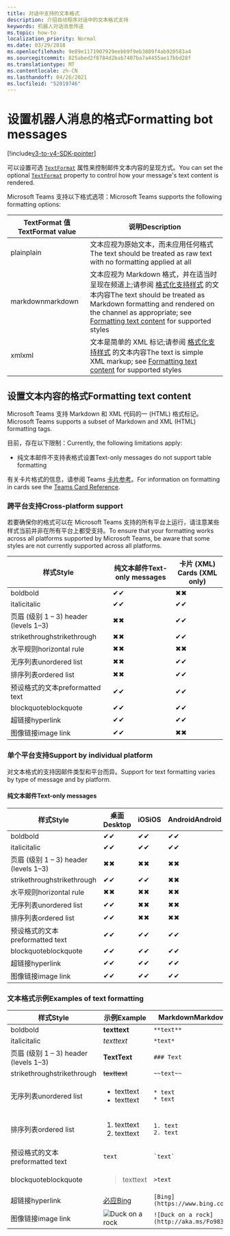 ```yaml
---
title: 对话中支持的文本格式
description: 介绍自动程序对话中的文本格式支持
keywords: 机器人对话消息传送
ms.topic: how-to
localization_priority: Normal
ms.date: 03/29/2018
ms.openlocfilehash: 9e89e1171907929eebb9f9eb3809f4ab920583a4
ms.sourcegitcommit: 825abed2f8784d2bab7407ba7a4455ae17bbd28f
ms.translationtype: MT
ms.contentlocale: zh-CN
ms.lasthandoff: 04/26/2021
ms.locfileid: "52019746"
---
```

# <a name="formatting-bot-messages"></a><span data-ttu-id="b938f-104">设置机器人消息的格式</span><span class="sxs-lookup"><span data-stu-id="b938f-104">Formatting bot messages</span></span>

[!include[v3-to-v4-SDK-pointer](~/includes/v3-to-v4-pointer-bots.md)]

<span data-ttu-id="b938f-105">可以设置可选 [`TextFormat`](https://docs.microsoft.com/bot-framework/dotnet/bot-builder-dotnet-create-messages#customizing-a-message) 属性来控制邮件文本内容的呈现方式。</span><span class="sxs-lookup"><span data-stu-id="b938f-105">You can set the optional [`TextFormat`](https://docs.microsoft.com/bot-framework/dotnet/bot-builder-dotnet-create-messages#customizing-a-message) property to control how your message's text content is rendered.</span></span>

<span data-ttu-id="b938f-106">Microsoft Teams 支持以下格式选项：</span><span class="sxs-lookup"><span data-stu-id="b938f-106">Microsoft Teams supports the following formatting options:</span></span>

| <span data-ttu-id="b938f-107">TextFormat 值</span><span class="sxs-lookup"><span data-stu-id="b938f-107">TextFormat value</span></span> | <span data-ttu-id="b938f-108">说明</span><span class="sxs-lookup"><span data-stu-id="b938f-108">Description</span></span> |
| --- | --- |
| <span data-ttu-id="b938f-109">plain</span><span class="sxs-lookup"><span data-stu-id="b938f-109">plain</span></span> | <span data-ttu-id="b938f-110">文本应视为原始文本，而未应用任何格式</span><span class="sxs-lookup"><span data-stu-id="b938f-110">The text should be treated as raw text with no formatting applied at all</span></span> |
| <span data-ttu-id="b938f-111">markdown</span><span class="sxs-lookup"><span data-stu-id="b938f-111">markdown</span></span> | <span data-ttu-id="b938f-112">文本应视为 Markdown 格式，并在适当时呈现在频道上;请参阅 [格式化支持样式](#formatting-text-content) 的文本内容</span><span class="sxs-lookup"><span data-stu-id="b938f-112">The text should be treated as Markdown formatting and rendered on the channel as appropriate; see [Formatting text content](#formatting-text-content) for supported styles</span></span> |
| <span data-ttu-id="b938f-113">xml</span><span class="sxs-lookup"><span data-stu-id="b938f-113">xml</span></span> | <span data-ttu-id="b938f-114">文本是简单的 XML 标记;请参阅 [格式化支持样式](#formatting-text-content) 的文本内容</span><span class="sxs-lookup"><span data-stu-id="b938f-114">The text is simple XML markup; see [Formatting text content](#formatting-text-content) for supported styles</span></span> |

## <a name="formatting-text-content"></a><span data-ttu-id="b938f-115">设置文本内容的格式</span><span class="sxs-lookup"><span data-stu-id="b938f-115">Formatting text content</span></span>

<span data-ttu-id="b938f-116">Microsoft Teams 支持 Markdown 和 XML 代码的一 (HTML) 格式标记。</span><span class="sxs-lookup"><span data-stu-id="b938f-116">Microsoft Teams supports a subset of Markdown and XML (HTML) formatting tags.</span></span>

<span data-ttu-id="b938f-117">目前，存在以下限制：</span><span class="sxs-lookup"><span data-stu-id="b938f-117">Currently, the following limitations apply:</span></span>

* <span data-ttu-id="b938f-118">纯文本邮件不支持表格式设置</span><span class="sxs-lookup"><span data-stu-id="b938f-118">Text-only messages do not support table formatting</span></span>

<span data-ttu-id="b938f-119">有关卡片格式的信息，请参阅 Teams [卡片参考](~/task-modules-and-cards/cards/cards-reference.md)。</span><span class="sxs-lookup"><span data-stu-id="b938f-119">For information on formatting in cards see the [Teams Card Reference](~/task-modules-and-cards/cards/cards-reference.md).</span></span>

### <a name="cross-platform-support"></a><span data-ttu-id="b938f-120">跨平台支持</span><span class="sxs-lookup"><span data-stu-id="b938f-120">Cross-platform support</span></span>

<span data-ttu-id="b938f-121">若要确保你的格式可以在 Microsoft Teams 支持的所有平台上运行，请注意某些样式当前并非在所有平台上都受支持。</span><span class="sxs-lookup"><span data-stu-id="b938f-121">To ensure that your formatting works across all platforms supported by Microsoft Teams, be aware that some styles are not currently supported across all platforms.</span></span>

| <span data-ttu-id="b938f-122">样式</span><span class="sxs-lookup"><span data-stu-id="b938f-122">Style</span></span>                     | <span data-ttu-id="b938f-123">纯文本邮件</span><span class="sxs-lookup"><span data-stu-id="b938f-123">Text-only messages</span></span> | <span data-ttu-id="b938f-124">卡片 (XML) </span><span class="sxs-lookup"><span data-stu-id="b938f-124">Cards (XML only)</span></span> |
|---------------------------|--------------------|------------------|
| <span data-ttu-id="b938f-125">bold</span><span class="sxs-lookup"><span data-stu-id="b938f-125">bold</span></span>                      | <span data-ttu-id="b938f-126">✔</span><span class="sxs-lookup"><span data-stu-id="b938f-126">✔</span></span>                  | <span data-ttu-id="b938f-127">✖</span><span class="sxs-lookup"><span data-stu-id="b938f-127">✖</span></span>                |
| <span data-ttu-id="b938f-128">italic</span><span class="sxs-lookup"><span data-stu-id="b938f-128">italic</span></span>                    | <span data-ttu-id="b938f-129">✔</span><span class="sxs-lookup"><span data-stu-id="b938f-129">✔</span></span>                  | <span data-ttu-id="b938f-130">✔</span><span class="sxs-lookup"><span data-stu-id="b938f-130">✔</span></span>                |
| <span data-ttu-id="b938f-131">页眉 (级别 1 &ndash; 3) </span><span class="sxs-lookup"><span data-stu-id="b938f-131">header (levels 1&ndash;3)</span></span> | <span data-ttu-id="b938f-132">✖</span><span class="sxs-lookup"><span data-stu-id="b938f-132">✖</span></span>                  | <span data-ttu-id="b938f-133">✔</span><span class="sxs-lookup"><span data-stu-id="b938f-133">✔</span></span>                |
| <span data-ttu-id="b938f-134">strikethrough</span><span class="sxs-lookup"><span data-stu-id="b938f-134">strikethrough</span></span>             | <span data-ttu-id="b938f-135">✖</span><span class="sxs-lookup"><span data-stu-id="b938f-135">✖</span></span>                  | <span data-ttu-id="b938f-136">✔</span><span class="sxs-lookup"><span data-stu-id="b938f-136">✔</span></span>                |
| <span data-ttu-id="b938f-137">水平规则</span><span class="sxs-lookup"><span data-stu-id="b938f-137">horizontal rule</span></span>           | <span data-ttu-id="b938f-138">✖</span><span class="sxs-lookup"><span data-stu-id="b938f-138">✖</span></span>                  | <span data-ttu-id="b938f-139">✖</span><span class="sxs-lookup"><span data-stu-id="b938f-139">✖</span></span>                |
| <span data-ttu-id="b938f-140">无序列表</span><span class="sxs-lookup"><span data-stu-id="b938f-140">unordered list</span></span>            | <span data-ttu-id="b938f-141">✖</span><span class="sxs-lookup"><span data-stu-id="b938f-141">✖</span></span>                  | <span data-ttu-id="b938f-142">✔</span><span class="sxs-lookup"><span data-stu-id="b938f-142">✔</span></span>                |
| <span data-ttu-id="b938f-143">排序列表</span><span class="sxs-lookup"><span data-stu-id="b938f-143">ordered list</span></span>              | <span data-ttu-id="b938f-144">✖</span><span class="sxs-lookup"><span data-stu-id="b938f-144">✖</span></span>                  | <span data-ttu-id="b938f-145">✔</span><span class="sxs-lookup"><span data-stu-id="b938f-145">✔</span></span>                |
| <span data-ttu-id="b938f-146">预设格式的文本</span><span class="sxs-lookup"><span data-stu-id="b938f-146">preformatted text</span></span>         | <span data-ttu-id="b938f-147">✔</span><span class="sxs-lookup"><span data-stu-id="b938f-147">✔</span></span>                  | <span data-ttu-id="b938f-148">✔</span><span class="sxs-lookup"><span data-stu-id="b938f-148">✔</span></span>                |
| <span data-ttu-id="b938f-149">blockquote</span><span class="sxs-lookup"><span data-stu-id="b938f-149">blockquote</span></span>                | <span data-ttu-id="b938f-150">✔</span><span class="sxs-lookup"><span data-stu-id="b938f-150">✔</span></span>                  | <span data-ttu-id="b938f-151">✔</span><span class="sxs-lookup"><span data-stu-id="b938f-151">✔</span></span>                |
| <span data-ttu-id="b938f-152">超链接</span><span class="sxs-lookup"><span data-stu-id="b938f-152">hyperlink</span></span>                 | <span data-ttu-id="b938f-153">✔</span><span class="sxs-lookup"><span data-stu-id="b938f-153">✔</span></span>                  | <span data-ttu-id="b938f-154">✔</span><span class="sxs-lookup"><span data-stu-id="b938f-154">✔</span></span>                |
| <span data-ttu-id="b938f-155">图像链接</span><span class="sxs-lookup"><span data-stu-id="b938f-155">image link</span></span>                | <span data-ttu-id="b938f-156">✔</span><span class="sxs-lookup"><span data-stu-id="b938f-156">✔</span></span>                  | <span data-ttu-id="b938f-157">✖</span><span class="sxs-lookup"><span data-stu-id="b938f-157">✖</span></span>                |

### <a name="support-by-individual-platform"></a><span data-ttu-id="b938f-158">单个平台支持</span><span class="sxs-lookup"><span data-stu-id="b938f-158">Support by individual platform</span></span>

<span data-ttu-id="b938f-159">对文本格式的支持因邮件类型和平台而异。</span><span class="sxs-lookup"><span data-stu-id="b938f-159">Support for text formatting varies by type of message and by platform.</span></span>

#### <a name="text-only-messages"></a><span data-ttu-id="b938f-160">纯文本邮件</span><span class="sxs-lookup"><span data-stu-id="b938f-160">Text-only messages</span></span>

| <span data-ttu-id="b938f-161">样式</span><span class="sxs-lookup"><span data-stu-id="b938f-161">Style</span></span>                     | <span data-ttu-id="b938f-162">桌面</span><span class="sxs-lookup"><span data-stu-id="b938f-162">Desktop</span></span> | <span data-ttu-id="b938f-163">iOS</span><span class="sxs-lookup"><span data-stu-id="b938f-163">iOS</span></span> | <span data-ttu-id="b938f-164">Android</span><span class="sxs-lookup"><span data-stu-id="b938f-164">Android</span></span> |
|---------------------------|---------|-----|---------|
| <span data-ttu-id="b938f-165">bold</span><span class="sxs-lookup"><span data-stu-id="b938f-165">bold</span></span>                      | <span data-ttu-id="b938f-166">✔</span><span class="sxs-lookup"><span data-stu-id="b938f-166">✔</span></span>       | <span data-ttu-id="b938f-167">✔</span><span class="sxs-lookup"><span data-stu-id="b938f-167">✔</span></span>   | <span data-ttu-id="b938f-168">✔</span><span class="sxs-lookup"><span data-stu-id="b938f-168">✔</span></span>       |
| <span data-ttu-id="b938f-169">italic</span><span class="sxs-lookup"><span data-stu-id="b938f-169">italic</span></span>                    | <span data-ttu-id="b938f-170">✔</span><span class="sxs-lookup"><span data-stu-id="b938f-170">✔</span></span>       | <span data-ttu-id="b938f-171">✔</span><span class="sxs-lookup"><span data-stu-id="b938f-171">✔</span></span>   | <span data-ttu-id="b938f-172">✔</span><span class="sxs-lookup"><span data-stu-id="b938f-172">✔</span></span>       |
| <span data-ttu-id="b938f-173">页眉 (级别 1 &ndash; 3) </span><span class="sxs-lookup"><span data-stu-id="b938f-173">header (levels 1&ndash;3)</span></span> | <span data-ttu-id="b938f-174">✖</span><span class="sxs-lookup"><span data-stu-id="b938f-174">✖</span></span>       | <span data-ttu-id="b938f-175">✖</span><span class="sxs-lookup"><span data-stu-id="b938f-175">✖</span></span>   | <span data-ttu-id="b938f-176">✖</span><span class="sxs-lookup"><span data-stu-id="b938f-176">✖</span></span>       |
| <span data-ttu-id="b938f-177">strikethrough</span><span class="sxs-lookup"><span data-stu-id="b938f-177">strikethrough</span></span>             | <span data-ttu-id="b938f-178">✔</span><span class="sxs-lookup"><span data-stu-id="b938f-178">✔</span></span>       | <span data-ttu-id="b938f-179">✔</span><span class="sxs-lookup"><span data-stu-id="b938f-179">✔</span></span>   | <span data-ttu-id="b938f-180">✖</span><span class="sxs-lookup"><span data-stu-id="b938f-180">✖</span></span>       |
| <span data-ttu-id="b938f-181">水平规则</span><span class="sxs-lookup"><span data-stu-id="b938f-181">horizontal rule</span></span>           | <span data-ttu-id="b938f-182">✖</span><span class="sxs-lookup"><span data-stu-id="b938f-182">✖</span></span>       | <span data-ttu-id="b938f-183">✖</span><span class="sxs-lookup"><span data-stu-id="b938f-183">✖</span></span>   | <span data-ttu-id="b938f-184">✖</span><span class="sxs-lookup"><span data-stu-id="b938f-184">✖</span></span>       |
| <span data-ttu-id="b938f-185">无序列表</span><span class="sxs-lookup"><span data-stu-id="b938f-185">unordered list</span></span>            | <span data-ttu-id="b938f-186">✔</span><span class="sxs-lookup"><span data-stu-id="b938f-186">✔</span></span>       | <span data-ttu-id="b938f-187">✖</span><span class="sxs-lookup"><span data-stu-id="b938f-187">✖</span></span>   | <span data-ttu-id="b938f-188">✖</span><span class="sxs-lookup"><span data-stu-id="b938f-188">✖</span></span>       |
| <span data-ttu-id="b938f-189">排序列表</span><span class="sxs-lookup"><span data-stu-id="b938f-189">ordered list</span></span>              | <span data-ttu-id="b938f-190">✔</span><span class="sxs-lookup"><span data-stu-id="b938f-190">✔</span></span>       | <span data-ttu-id="b938f-191">✖</span><span class="sxs-lookup"><span data-stu-id="b938f-191">✖</span></span>   | <span data-ttu-id="b938f-192">✖</span><span class="sxs-lookup"><span data-stu-id="b938f-192">✖</span></span>       |
| <span data-ttu-id="b938f-193">预设格式的文本</span><span class="sxs-lookup"><span data-stu-id="b938f-193">preformatted text</span></span>         | <span data-ttu-id="b938f-194">✔</span><span class="sxs-lookup"><span data-stu-id="b938f-194">✔</span></span>       | <span data-ttu-id="b938f-195">✔</span><span class="sxs-lookup"><span data-stu-id="b938f-195">✔</span></span>   | <span data-ttu-id="b938f-196">✔</span><span class="sxs-lookup"><span data-stu-id="b938f-196">✔</span></span>       |
| <span data-ttu-id="b938f-197">blockquote</span><span class="sxs-lookup"><span data-stu-id="b938f-197">blockquote</span></span>                | <span data-ttu-id="b938f-198">✔</span><span class="sxs-lookup"><span data-stu-id="b938f-198">✔</span></span>       | <span data-ttu-id="b938f-199">✔</span><span class="sxs-lookup"><span data-stu-id="b938f-199">✔</span></span>   | <span data-ttu-id="b938f-200">✔</span><span class="sxs-lookup"><span data-stu-id="b938f-200">✔</span></span>       |
| <span data-ttu-id="b938f-201">超链接</span><span class="sxs-lookup"><span data-stu-id="b938f-201">hyperlink</span></span>                 | <span data-ttu-id="b938f-202">✔</span><span class="sxs-lookup"><span data-stu-id="b938f-202">✔</span></span>       | <span data-ttu-id="b938f-203">✔</span><span class="sxs-lookup"><span data-stu-id="b938f-203">✔</span></span>   | <span data-ttu-id="b938f-204">✔</span><span class="sxs-lookup"><span data-stu-id="b938f-204">✔</span></span>       |
| <span data-ttu-id="b938f-205">图像链接</span><span class="sxs-lookup"><span data-stu-id="b938f-205">image link</span></span>                | <span data-ttu-id="b938f-206">✔</span><span class="sxs-lookup"><span data-stu-id="b938f-206">✔</span></span>       | <span data-ttu-id="b938f-207">✔</span><span class="sxs-lookup"><span data-stu-id="b938f-207">✔</span></span>   | <span data-ttu-id="b938f-208">✔</span><span class="sxs-lookup"><span data-stu-id="b938f-208">✔</span></span>       |

### <a name="examples-of-text-formatting"></a><span data-ttu-id="b938f-209">文本格式示例</span><span class="sxs-lookup"><span data-stu-id="b938f-209">Examples of text formatting</span></span>

| <span data-ttu-id="b938f-210">样式</span><span class="sxs-lookup"><span data-stu-id="b938f-210">Style</span></span> | <span data-ttu-id="b938f-211">示例</span><span class="sxs-lookup"><span data-stu-id="b938f-211">Example</span></span> | <span data-ttu-id="b938f-212">Markdown</span><span class="sxs-lookup"><span data-stu-id="b938f-212">Markdown</span></span> | <span data-ttu-id="b938f-213">XML (HTML) </span><span class="sxs-lookup"><span data-stu-id="b938f-213">XML (HTML)</span></span> |
| --- | --- | --- | --- |
| <span data-ttu-id="b938f-214">bold</span><span class="sxs-lookup"><span data-stu-id="b938f-214">bold</span></span> | <span data-ttu-id="b938f-215">**text**</span><span class="sxs-lookup"><span data-stu-id="b938f-215">**text**</span></span> | `**text**` | `<strong>text</strong>` |
| <span data-ttu-id="b938f-216">italic</span><span class="sxs-lookup"><span data-stu-id="b938f-216">italic</span></span> | <span data-ttu-id="b938f-217">*text*</span><span class="sxs-lookup"><span data-stu-id="b938f-217">*text*</span></span> | `*text*` | `<em>text</em>` |
| <span data-ttu-id="b938f-218">页眉 (级别 1 &ndash; 3) </span><span class="sxs-lookup"><span data-stu-id="b938f-218">header (levels 1&ndash;3)</span></span> | <span data-ttu-id="b938f-219">**Text**</span><span class="sxs-lookup"><span data-stu-id="b938f-219">**Text**</span></span> | `### Text` | `<h3>Text</h3>` |
| <span data-ttu-id="b938f-220">strikethrough</span><span class="sxs-lookup"><span data-stu-id="b938f-220">strikethrough</span></span> | <span data-ttu-id="b938f-221">~~text~~</span><span class="sxs-lookup"><span data-stu-id="b938f-221">~~text~~</span></span> | `~~text~~` | `<strike>text</strike>` |
| <span data-ttu-id="b938f-222">无序列表</span><span class="sxs-lookup"><span data-stu-id="b938f-222">unordered list</span></span> | <ul><li><span data-ttu-id="b938f-223">text</span><span class="sxs-lookup"><span data-stu-id="b938f-223">text</span></span></li><li><span data-ttu-id="b938f-224">text</span><span class="sxs-lookup"><span data-stu-id="b938f-224">text</span></span></li></ul> | `* text`<br>`* text` | `<ul><li>text</li><li>text</li></ul>` |
| <span data-ttu-id="b938f-225">排序列表</span><span class="sxs-lookup"><span data-stu-id="b938f-225">ordered list</span></span> | <ol><li><span data-ttu-id="b938f-226">text</span><span class="sxs-lookup"><span data-stu-id="b938f-226">text</span></span></li><li><span data-ttu-id="b938f-227">text</span><span class="sxs-lookup"><span data-stu-id="b938f-227">text</span></span></li></ol> | `1. text`<br>`2. text` | `<ol><li>text</li><li>text</li></ol>` |
| <span data-ttu-id="b938f-228">预设格式的文本</span><span class="sxs-lookup"><span data-stu-id="b938f-228">preformatted text</span></span> | `text` | `` `text` `` | `<pre>text</pre>` |
| <span data-ttu-id="b938f-229">blockquote</span><span class="sxs-lookup"><span data-stu-id="b938f-229">blockquote</span></span> | <blockquote><span data-ttu-id="b938f-230">text</span><span class="sxs-lookup"><span data-stu-id="b938f-230">text</span></span></blockquote> | `>text` | `<blockquote>text</blockquote>` |
| <span data-ttu-id="b938f-231">超链接</span><span class="sxs-lookup"><span data-stu-id="b938f-231">hyperlink</span></span> | [<span data-ttu-id="b938f-232">必应</span><span class="sxs-lookup"><span data-stu-id="b938f-232">Bing</span></span>](https://www.bing.com/) | `[Bing](https://www.bing.com/)` | `<a href="https://www.bing.com/">Bing</a>` |
| <span data-ttu-id="b938f-233">图像链接</span><span class="sxs-lookup"><span data-stu-id="b938f-233">image link</span></span> | <img src="https://aka.ms/Fo983c" alt="Duck on a rock"></img> | `![Duck on a rock](http://aka.ms/Fo983c)` | `<img src="http://aka.ms/Fo983c" alt="Duck on a rock"></img>` |
